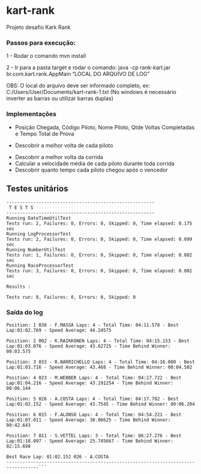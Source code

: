 # kart-rank
Projeto desafio Kark Rank

### Passos para execução:

1 - Rodar o comando mvn install

2 - Ir para a pasta target e rodar o comando: java -cp rank-kart.jar br.com.kart.rank.AppMain “LOCAL DO ARQUIVO DE LOG”

OBS: O local do arquivo deve ser informado completo, ex: C:/Users/User/Documents/kart-rank-1.txt (No windows é necessário inverter as barras ou utilizar barras duplas)

### Implementações

* Posição Chegada, Código Piloto, Nome Piloto, Qtde Voltas Completadas e Tempo Total de Prova
- Descobrir a melhor volta de cada piloto
+ Descobrir a melhor volta da corrida
+ Calcular a velocidade média de cada piloto durante toda corrida
+ Descobrir quanto tempo cada piloto chegou após o vencedor

## Testes unitários

```
-------------------------------------------------------
 T E S T S
-------------------------------------------------------
Running DateTimeUtilTest
Tests run: 2, Failures: 0, Errors: 0, Skipped: 0, Time elapsed: 0.175 sec
Running LogProcessorTest
Tests run: 2, Failures: 0, Errors: 0, Skipped: 0, Time elapsed: 0.099 sec
Running NumberUtilTest
Tests run: 1, Failures: 0, Errors: 0, Skipped: 0, Time elapsed: 0.002 sec
Running RaceProcessorTest
Tests run: 3, Failures: 0, Errors: 0, Skipped: 0, Time elapsed: 0.001 sec

Results :

Tests run: 8, Failures: 0, Errors: 0, Skipped: 0

```

### Saída do log

```----------------------------------------------------------------------------------
Position: 1 038 - F.MASSA Laps: 4 - Total Time: 04:11.578 - Best Lap:01:02.769 - Speed Average: 44.24575

Position: 2 002 - K.RAIKKONEN Laps: 4 - Total Time: 04:15.153 - Best Lap:01:03.076 - Speed Average: 43.62725 - Time Behind Winner: 00:03.575

Position: 3 033 - R.BARRICHELLO Laps: 4 - Total Time: 04:16.080 - Best Lap:01:03.716 - Speed Average: 43.468 - Time Behind Winner: 00:04.502

Position: 4 023 - M.WEBBER Laps: 4 - Total Time: 04:17.722 - Best Lap:01:04.216 - Speed Average: 43.191254 - Time Behind Winner: 00:06.144

Position: 5 026 - A.COSTA Laps: 4 - Total Time: 04:17.782 - Best Lap:01:02.152 - Speed Average: 43.7545 - Time Behind Winner: 00:06.204

Position: 6 015 - F.ALONSO Laps: 4 - Total Time: 04:54.221 - Best Lap:01:07.011 - Speed Average: 38.06625 - Time Behind Winner: 00:42.643

Position: 7 011 - S.VETTEL Laps: 3 - Total Time: 06:27.276 - Best Lap:01:18.097 - Speed Average: 25.745667 - Time Behind Winner: 02:15.698

Best Race Lap: 01:02.152 026 - A.COSTA
----------------------------------------------------------------------------------```
